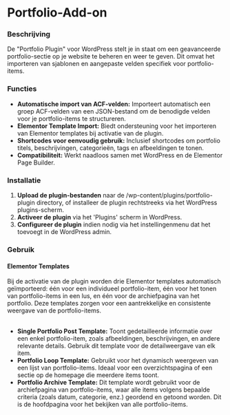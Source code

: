 # Portfolio-Add-on

<h3>Beschrijving</h3>
De "Portfolio Plugin" voor WordPress stelt je in staat om een geavanceerde portfolio-sectie op je website te beheren en weer te geven. Dit omvat het importeren van sjablonen en aangepaste velden specifiek voor portfolio-items.<br>

<h3>Functies</h3>
<ul>
<li><strong>Automatische import van ACF-velden:</strong> Importeert automatisch een groep ACF-velden van een JSON-bestand om de benodigde velden voor je portfolio-items te structureren.</li>
<li><strong>Elementor Template Import:</strong> Biedt ondersteuning voor het importeren van Elementor templates bij activatie van de plugin.</li>
<li><strong>Shortcodes voor eenvoudig gebruik:</strong> Inclusief shortcodes om portfolio titels, beschrijvingen, categorieën, tags en afbeeldingen te tonen.</li>
<li><strong>Compatibiliteit:</strong> Werkt naadloos samen met WordPress en de Elementor Page Builder.</li>
</ul>
<h3>Installatie</h3>
<ol>
<li><strong>Upload de plugin-bestanden</strong> naar de /wp-content/plugins/portfolio-plugin directory, of installeer de plugin rechtstreeks via het WordPress plugins-scherm.</li>
<li><strong>Activeer de plugin</strong> via het 'Plugins' scherm in WordPress.</li>
<li><strong>Configureer de plugin</strong> indien nodig via het instellingenmenu dat het toevoegt in de WordPress admin.</li>
</ol>

<h3>Gebruik</h3>

<h4>Elementor Templates</h4>
Bij de activatie van de plugin worden drie Elementor templates automatisch geïmporteerd: één voor een individueel portfolio-item, één voor het tonen van portfolio-items in een lus, en één voor de archiefpagina van het portfolio. Deze templates zorgen voor een aantrekkelijke en consistente weergave van de portfolio-items.<br>
<br>
<ul>
<li><strong>Single Portfolio Post Template:</strong> Toont gedetailleerde informatie over een enkel portfolio-item, zoals afbeeldingen, beschrijvingen, en andere relevante details. Gebruik dit template voor de detailweergave van elk item.</li>
<li><strong>Portfolio Loop Template:</strong> Gebruikt voor het dynamisch weergeven van een lijst van portfolio-items. Ideaal voor een overzichtspagina of een sectie op de homepage die meerdere items toont.</li>
<li><strong>Portfolio Archive Template:</strong> Dit template wordt gebruikt voor de archiefpagina van portfolio-items, waar alle items volgens bepaalde criteria (zoals datum, categorie, enz.) geordend en getoond worden. Dit is de hoofdpagina voor het bekijken van alle portfolio-items.</li>
</ul>
